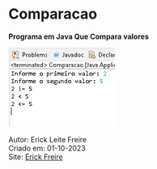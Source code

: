 # Comparacao

**Programa em Java Que Compara valores**

![Comparação de Valores em Java](comparacao.jpg)

Autor: Erick Leite Freire<br>
Criado em: 01-10-2023<br>
Site: [Erick Freire](https://www.erickfreire.com.br)<br>
